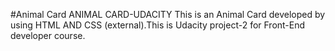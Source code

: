 #Animal Card
ANIMAL CARD-UDACITY
This is an Animal Card developed by using HTML AND CSS (external).This is Udacity project-2 for Front-End developer course.
